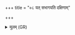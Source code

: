 +++
title = "०८ यत् सभागयति दक्षिणाम्"

+++
<details><summary>मूलम् (GR)</summary>

यत् सभागयति दक्षिणाम् एव तत् सभागयति  
यद् अनुतिष्ठत्य् उदवस्यत्य् एव तत् ॥
</details>